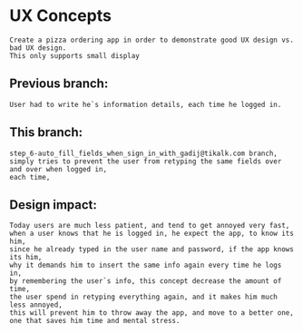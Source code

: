 # UX Concepts
    Create a pizza ordering app in order to demonstrate good UX design vs. bad UX design.
    This only supports small display

## Previous branch: 
    User had to write he`s information details, each time he logged in.

## This branch: 
    step_6-auto_fill_fields_when_sign_in_with_gadij@tikalk.com branch,
    simply tries to prevent the user from retyping the same fields over and over when logged in,
    each time,
    
## Design impact: 
    Today users are much less patient, and tend to get annoyed very fast,
    when a user knows that he is logged in, he expect the app, to know its him, 
    since he already typed in the user name and password, if the app knows its him,
    why it demands him to insert the same info again every time he logs in,
    by remembering the user`s info, this concept decrease the amount of time,
    the user spend in retyping everything again, and it makes him much less annoyed,
    this will prevent him to throw away the app, and move to a better one,
    one that saves him time and mental stress.  
